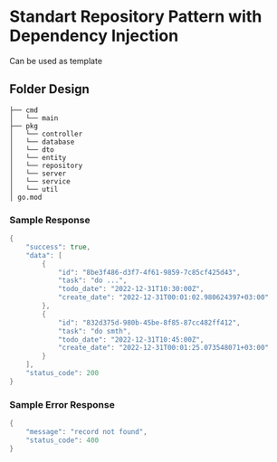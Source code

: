 # Standart Repository Pattern with Dependency Injection
Can be used as template

## Folder Design

~~~~
├── cmd
│   └── main
├── pkg
│   └── controller
│   └── database
│   └── dto
│   └── entity
│   └── repository
│   └── server
│   └── service
│   └── util
│ go.mod
~~~~

### Sample Response
```go
{
    "success": true,
    "data": [
        {
            "id": "8be3f486-d3f7-4f61-9859-7c85cf425d43",
            "task": "do ...",
            "todo_date": "2022-12-31T10:30:00Z",
            "create_date": "2022-12-31T00:01:02.980624397+03:00"
        },
        {
            "id": "832d375d-980b-45be-8f85-87cc482ff412",
            "task": "do smth",
            "todo_date": "2022-12-31T10:45:00Z",
            "create_date": "2022-12-31T00:01:25.073548071+03:00"
        }
    ],
    "status_code": 200
}
```

### Sample Error Response
```go
{
    "message": "record not found",
    "status_code": 400
}
```

